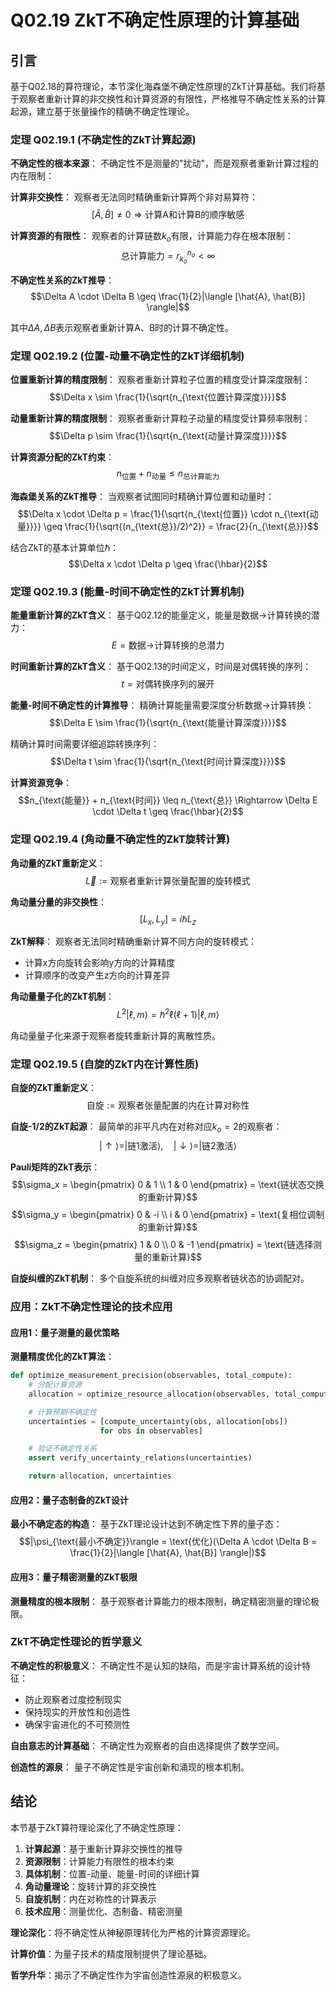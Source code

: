 # Q02.19 ZkT不确定性原理的计算基础

## 引言

基于Q02.18的算符理论，本节深化海森堡不确定性原理的ZkT计算基础。我们将基于观察者重新计算的非交换性和计算资源的有限性，严格推导不确定性关系的计算起源，建立基于张量操作的精确不确定性理论。

### 定理 Q02.19.1 (不确定性的ZkT计算起源)

**不确定性的根本来源**：
不确定性不是测量的"扰动"，而是观察者重新计算过程的内在限制：

**计算非交换性**：
观察者无法同时精确重新计算两个非对易算符：
$$[\hat{A}, \hat{B}] \neq 0 \Rightarrow \text{计算A和计算B的顺序敏感}$$

**计算资源的有限性**：
观察者的计算链数$k_o$有限，计算能力存在根本限制：
$$\text{总计算能力} = r_{k_o}^{n_o} < \infty$$

**不确定性关系的ZkT推导**：
$$\Delta A \cdot \Delta B \geq \frac{1}{2}|\langle [\hat{A}, \hat{B}] \rangle|$$

其中$\Delta A, \Delta B$表示观察者重新计算A、B时的计算不确定性。

### 定理 Q02.19.2 (位置-动量不确定性的ZkT详细机制)

**位置重新计算的精度限制**：
观察者重新计算粒子位置的精度受计算深度限制：
$$\Delta x \sim \frac{1}{\sqrt{n_{\text{位置计算深度}}}}$$

**动量重新计算的精度限制**：
观察者重新计算粒子动量的精度受计算频率限制：
$$\Delta p \sim \frac{1}{\sqrt{n_{\text{动量计算深度}}}}$$

**计算资源分配的ZkT约束**：
$$n_{\text{位置}} + n_{\text{动量}} \leq n_{\text{总计算能力}}$$

**海森堡关系的ZkT推导**：
当观察者试图同时精确计算位置和动量时：
$$\Delta x \cdot \Delta p = \frac{1}{\sqrt{n_{\text{位置}} \cdot n_{\text{动量}}}} \geq \frac{1}{\sqrt{(n_{\text{总}}/2)^2}} = \frac{2}{n_{\text{总}}}$$

结合ZkT的基本计算单位$\hbar$：
$$\Delta x \cdot \Delta p \geq \frac{\hbar}{2}$$

### 定理 Q02.19.3 (能量-时间不确定性的ZkT计算机制)

**能量重新计算的ZkT含义**：
基于Q02.12的能量定义，能量是数据→计算转换的潜力：
$$E = \text{数据→计算转换的总潜力}$$

**时间重新计算的ZkT含义**：
基于Q02.13的时间定义，时间是对偶转换的序列：
$$t = \text{对偶转换序列的展开}$$

**能量-时间不确定性的计算推导**：
精确计算能量需要深度分析数据→计算转换：
$$\Delta E \sim \frac{1}{\sqrt{n_{\text{能量计算深度}}}}$$

精确计算时间需要详细追踪转换序列：
$$\Delta t \sim \frac{1}{\sqrt{n_{\text{时间计算深度}}}}$$

**计算资源竞争**：
$$n_{\text{能量}} + n_{\text{时间}} \leq n_{\text{总}} \Rightarrow \Delta E \cdot \Delta t \geq \frac{\hbar}{2}$$

### 定理 Q02.19.4 (角动量不确定性的ZkT旋转计算)

**角动量的ZkT重新定义**：
$$\vec{L} := \text{观察者重新计算张量配置的旋转模式}$$

**角动量分量的非交换性**：
$$[L_x, L_y] = i\hbar L_z$$

**ZkT解释**：
观察者无法同时精确重新计算不同方向的旋转模式：
- 计算x方向旋转会影响y方向的计算精度
- 计算顺序的改变产生z方向的计算差异

**角动量量子化的ZkT机制**：
$$L^2 |\ell,m\rangle = \hbar^2 \ell(\ell+1) |\ell,m\rangle$$

角动量量子化来源于观察者旋转重新计算的离散性质。

### 定理 Q02.19.5 (自旋的ZkT内在计算性质)

**自旋的ZkT重新定义**：
$$\text{自旋} := \text{观察者张量配置的内在计算对称性}$$

**自旋-1/2的ZkT起源**：
最简单的非平凡内在对称对应$k_o = 2$的观察者：
$$|\uparrow\rangle = |\text{链1激活}\rangle, \quad |\downarrow\rangle = |\text{链2激活}\rangle$$

**Pauli矩阵的ZkT表示**：
$$\sigma_x = \begin{pmatrix} 0 & 1 \\ 1 & 0 \end{pmatrix} = \text{链状态交换的重新计算}$$
$$\sigma_y = \begin{pmatrix} 0 & -i \\ i & 0 \end{pmatrix} = \text{复相位调制的重新计算}$$
$$\sigma_z = \begin{pmatrix} 1 & 0 \\ 0 & -1 \end{pmatrix} = \text{链选择测量的重新计算}$$

**自旋纠缠的ZkT机制**：
多个自旋系统的纠缠对应多观察者链状态的协调配对。

### 应用：ZkT不确定性理论的技术应用

#### 应用1：量子测量的最优策略

**测量精度优化的ZkT算法**：
```python
def optimize_measurement_precision(observables, total_compute):
    # 分配计算资源
    allocation = optimize_resource_allocation(observables, total_compute)

    # 计算预期不确定性
    uncertainties = [compute_uncertainty(obs, allocation[obs])
                    for obs in observables]

    # 验证不确定性关系
    assert verify_uncertainty_relations(uncertainties)

    return allocation, uncertainties
```

#### 应用2：量子态制备的ZkT设计

**最小不确定态的构造**：
基于ZkT理论设计达到不确定性下界的量子态：
$$|\psi_{\text{最小不确定}}\rangle = \text{优化}(\Delta A \cdot \Delta B = \frac{1}{2}|\langle [\hat{A}, \hat{B}] \rangle|)$$

#### 应用3：量子精密测量的ZkT极限

**测量精度的根本限制**：
基于观察者计算能力的根本限制，确定精密测量的理论极限。

### ZkT不确定性理论的哲学意义

**不确定性的积极意义**：
不确定性不是认知的缺陷，而是宇宙计算系统的设计特征：
- 防止观察者过度控制现实
- 保持现实的开放性和创造性
- 确保宇宙进化的不可预测性

**自由意志的计算基础**：
不确定性为观察者的自由选择提供了数学空间。

**创造性的源泉**：
量子不确定性是宇宙创新和涌现的根本机制。

## 结论

本节基于ZkT算符理论深化了不确定性原理：

1. **计算起源**：基于重新计算非交换性的推导
2. **资源限制**：计算能力有限性的根本约束
3. **具体机制**：位置-动量、能量-时间的详细计算
4. **角动量理论**：旋转计算的非交换性
5. **自旋机制**：内在对称性的计算表示
6. **技术应用**：测量优化、态制备、精密测量

**理论深化**：将不确定性从神秘原理转化为严格的计算资源理论。

**计算价值**：为量子技术的精度限制提供了理论基础。

**哲学升华**：揭示了不确定性作为宇宙创造性源泉的积极意义。